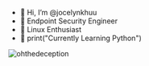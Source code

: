 - 👋 Hi, I’m @jocelynkhuu
- 🔐 Endpoint Security Engineer
- 🐧 Linux Enthusiast
- 🌱 print("Currently Learning Python")

<!---
jocelynkhuu/jocelynkhuu is a ✨ special ✨ repository because its `README.md` (this file) appears on your GitHub profile.
You can click the Preview link to take a look at your changes.
--->

![ohthedeception](https://user-images.githubusercontent.com/62637533/123417235-60136480-d56c-11eb-80aa-354e63ff44e8.png)

